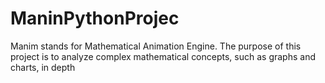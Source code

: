 # ManinPythonProjec
Manim stands for Mathematical Animation Engine. The purpose of this project is to analyze complex mathematical concepts, such as graphs and charts, in depth

